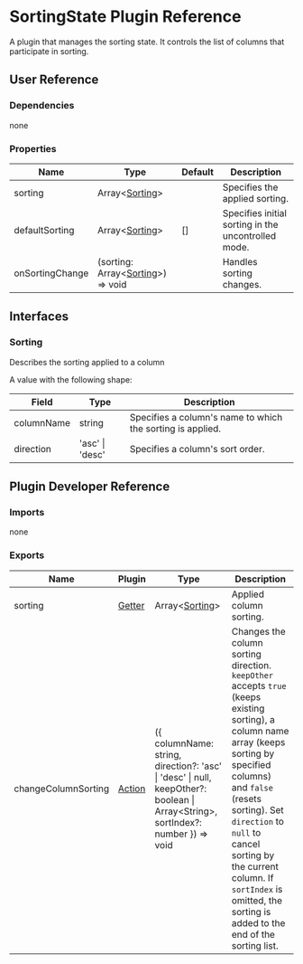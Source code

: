 # SortingState Plugin Reference

A plugin that manages the sorting state. It controls the list of columns that participate in sorting.

## User Reference

### Dependencies

none

### Properties

Name | Type | Default | Description
-----|------|---------|------------
sorting | Array&lt;[Sorting](#sorting)&gt; | | Specifies the applied sorting.
defaultSorting | Array&lt;[Sorting](#sorting)&gt; | [] | Specifies initial sorting in the uncontrolled mode.
onSortingChange | (sorting: Array&lt;[Sorting](#sorting)&gt;) => void | | Handles sorting changes.

## Interfaces

### Sorting

Describes the sorting applied to a column

A value with the following shape:

Field | Type | Description
------|------|------------
columnName | string | Specifies a column's name to which the sorting is applied.
direction | 'asc' &#124; 'desc' | Specifies a column's sort order.

## Plugin Developer Reference

### Imports

none

### Exports

Name | Plugin | Type | Description
-----|--------|------|------------
sorting | [Getter](/devextreme-reactive/react/core/docs/reference/getter) | Array&lt;[Sorting](#sorting)&gt; | Applied column sorting.
changeColumnSorting | [Action](/devextreme-reactive/react/core/docs/reference/action) | ({ columnName: string, direction?: 'asc' &#124; 'desc' &#124; null, keepOther?: boolean &#124; Array&lt;String&gt;, sortIndex?: number }) => void | Changes the column sorting direction. `keepOther` accepts `true` (keeps existing sorting), a column name array (keeps sorting by specified columns) and `false` (resets sorting). Set `direction` to `null` to cancel sorting by the current column. If `sortIndex` is omitted, the sorting is added to the end of the sorting list.
